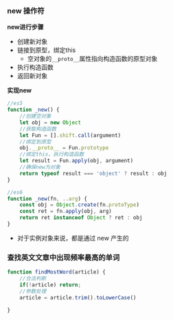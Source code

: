 ### new 操作符

**new进行步骤**

- 创建新对象
- 链接到原型，绑定this
  - 空对象的`__proto__`属性指向构造函数的原型对象
- 执行构造函数
- 返回新对象

**实现new**

```js
//es5
function _new() {
    //创建空对象
    let obj = new Object
    //获取构造函数
    let Fun = [].shift.call(argument)
    //绑定到原型
    obj.__proto__ = Fun.prototype
    //绑定this，执行构造函数
    let result = Fun.apply(obj, argument)
    //确保new为对象 
    return typeof result === 'object' ? result : obj
}
```

```js
//es6
function _new(fn, ..arg) {
    const obj = Object.create(fn.protoType)
    const ret = fn.apply(obj, arg)
    return ret instanceof Object ? ret : obj
}
```

- 对于实例对象来说，都是通过 new 产生的



###  查找英文文章中出现频率最高的单词

```js
function findMostWord(article) {
    //合法判断
    if(!article) return;
    //参数处理
    article = article.trim().toLowerCase()
    
}
```

